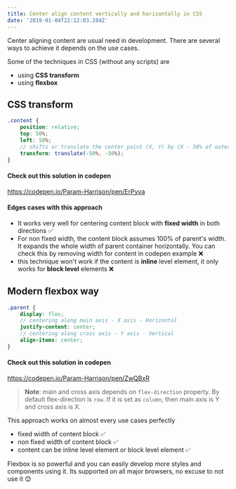 ```yaml
---
title: Center align content vertically and horizontally in CSS
date: '2019-01-04T22:12:03.284Z'
---
```


Center aligning content are usual need in development. There are several ways to achieve it depends on the use cases.

Some of the techniques in CSS (without any scripts) are

- using **CSS transform**
- using **flexbox**

## CSS transform

```scss
.content {
    position: relative;
    top: 50%;
    left: 50%;
    // shifts or translate the center point (X, Y) by (X - 50% of outerWidth, Y - 50% of outerWidth)
    transform: translate(-50%, -50%);
}
```
#### Check out this solution in codepen

https://codepen.io/Param-Harrison/pen/ErPyva

#### Edges cases with this approach

- It works very well for centering content block with **fixed width** in both directions ✅
- For non fixed width, the content block assumes 100% of parent's width. It expands the whole width of parent container horizontally. You can check this by removing width for content in codepen example ❌
- this technique won't work if the content is **inline** level element, it only works for **block level** elements ❌

## Modern flexbox way

```scss
.parent {
    display: flex;
    // centering along main axis - X axis - Horizontal
    justify-content: center;
    // centering along cross axis - Y axis - Vertical
    align-items: center;
}
```
#### Check out this solution in codepen

https://codepen.io/Param-Harrison/pen/ZwQBxR


> **Note**: main and cross axis depends on `flex-direction` property. By default flex-direction is `row`. If it is set as `column`, then main axis is Y and cross axis is X.

This approach works on almost every use cases perfectly

- fixed width of content block ✅
- non fixed width of content block ✅
- content can be inline level element or block level element ✅

Flexbox is so powerful and you can easily develop more styles and components using it. Its supported on all major browsers, no excuse to not use it 😊